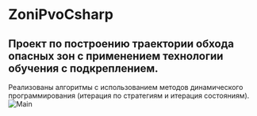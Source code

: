 # ZoniPvoCsharp
## Проект по построению траектории обхода опасных зон с применением технологии обучения с подкреплением.
Реализованы алгоритмы с использованием методов динамического программирования (итерация по стратегиям и итерация состояниям).
![Main](https://github.com/iukash/ZoniPvoCsharp/assets/842091/d5b9c67f-150d-4818-85fe-b83c2290178e)
